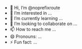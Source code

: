 - 👋 Hi, I’m @noprefixroute
- 👀 I’m interested in ...
- 🌱 I’m currently learning ...
- 💞️ I’m looking to collaborate on ...
- 📫 How to reach me ...
- 😄 Pronouns: ...
- ⚡ Fun fact: ...

<!---
noprefixroute/noprefixroute is a ✨ special ✨ repository because its `README.md` (this file) appears on your GitHub profile.
You can click the Preview link to take a look at your changes.
--->
